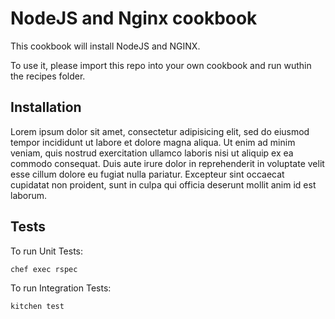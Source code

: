# NodeJS and Nginx cookbook

This cookbook will install NodeJS and NGINX.

To use it, please import this repo into your own cookbook and run wuthin the recipes folder.

## Installation

Lorem ipsum dolor sit amet, consectetur adipisicing elit, sed do eiusmod tempor incididunt ut labore et dolore magna aliqua. Ut enim ad minim veniam, quis nostrud exercitation ullamco laboris nisi ut aliquip ex ea commodo consequat. Duis aute irure dolor in reprehenderit in voluptate velit esse cillum dolore eu fugiat nulla pariatur. Excepteur sint occaecat cupidatat non proident, sunt in culpa qui officia deserunt mollit anim id est laborum.

## Tests

To run Unit Tests:

```
chef exec rspec
```

To run Integration Tests:

```
kitchen test
```
